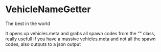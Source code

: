 # VehicleNameGetter
The best in the world

It opens up vehicles.meta
and grabs all spawn codes from the "<modelName>" class,
really usefull if you have a massive vehicles.meta and not all the spawn codes,
also outputs to a json output
